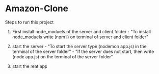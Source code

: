 # Amazon-Clone

Steps to run this project

1. First install node_moduels of the server and client folder - "To install node_moduels write (npm i) on terminal of server and client folder"

2. start the server - "To start the server type (nodemon app.js) in the terminal of the server folder" - "If the server does not start, then write (node app.js) on the terminal of the server folder"

3. start the reat app